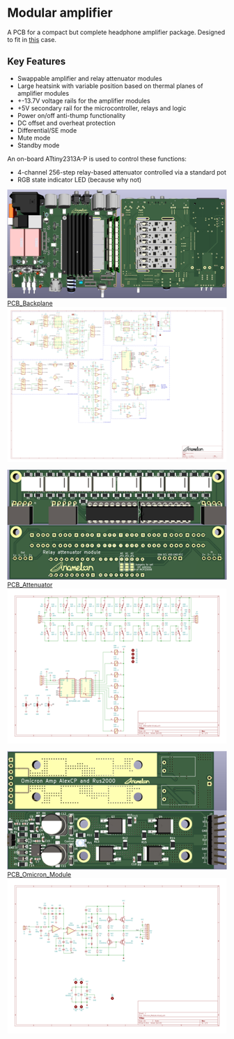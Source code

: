 # Modular amplifier
A PCB for a compact but complete headphone amplifier package. Designed to fit in [this](https://item.taobao.com/item.htm?id=629378026025) case.

## Key Features
* Swappable amplifier and relay attenuator modules
* Large heatsink with variable position based on thermal planes of amplifier modules
* +-13.7V voltage rails for the amplifier modules
* +5V secondary rail for the microcontroller, relays and logic
* Power on/off anti-thump functionality
* DC offset and overheat protection
* Differential/SE mode
* Mute mode
* Standby mode

An on-board ATtiny2313A-P is used to control these functions:
* 4-channel 256-step relay-based attenuator controlled via a standard pot
* RGB state indicator LED (because why not)

![Render_Backplane](Images/Render_Backplane.png)
[PCB_Backplane](Images/Backplane-Assembly.pdf)
![Schematic_Backplane](Images/Schematic_Backplane.svg)

![Render_Attenuator](Images/Render_Attenuator.png)
[PCB_Attenuator](Images/Attenuator-Assembly.pdf) 
![Schematic_Attenuator](Images/Schematic_Attenuator.svg)

![Render_Omicron_Module](Images/Render_Omicron_Module.png)
[PCB_Omicron_Module](Images/Omicron_Module-Assembly.pdf)
![Schematic_Omicron_Module](Images/Schematic_Omicron_Module.svg)